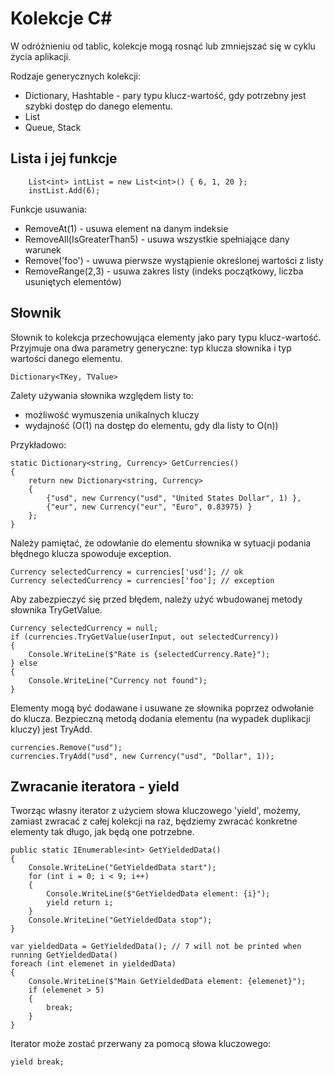 # Kolekcje C#

W odróżnieniu od tablic, kolekcje mogą rosnąć lub zmniejszać się w cyklu życia aplikacji.

Rodzaje generycznych kolekcji:
- Dictionary, Hashtable - pary typu klucz-wartość, gdy potrzebny jest szybki dostęp do danego elementu.
- List
- Queue, Stack

## Lista i jej funkcje

        List<int> intList = new List<int>() { 6, 1, 20 };
        instList.Add(6);

Funkcje usuwania:
- RemoveAt(1) - usuwa element na danym indeksie
- RemoveAll(IsGreaterThan5) - usuwa wszystkie spełniające dany warunek
- Remove('foo') - uwuwa pierwsze wystąpienie określonej wartości z listy
- RemoveRange(2,3) - usuwa zakres listy (indeks początkowy, liczba usuniętych elementów)

## Słownik

Słownik to kolekcja przechowująca elementy jako pary typu klucz-wartość. Przyjmuje ona dwa parametry generyczne: typ klucza słownika i typ wartości danego elementu.

    Dictionary<TKey, TValue>

Zalety używania słownika względem listy to:
- możliwość wymuszenia unikalnych kluczy
- wydajność (O(1) na dostęp do elementu, gdy dla listy to O(n))

Przykładowo:

    static Dictionary<string, Currency> GetCurrencies()
    {
        return new Dictionary<string, Currency>
        {
            {"usd", new Currency("usd", "United States Dollar", 1) },
            {"eur", new Currency("eur", "Euro", 0.83975) }
        };
    }

Należy pamiętać, że odowłanie do elementu słownika w sytuacji podania błędnego klucza spowoduje exception.

    Currency selectedCurrency = currencies['usd']; // ok
    Currency selectedCurrency = currencies['foo']; // exception

Aby zabezpieczyć się przed błędem, należy użyć wbudowanej metody słownika TryGetValue.

    Currency selectedCurrency = null;
    if (currencies.TryGetValue(userInput, out selectedCurrency))
    {
        Console.WriteLine($"Rate is {selectedCurrency.Rate}");
    } else
    {
        Console.WriteLine("Currency not found");
    }

Elementy mogą być dodawane i usuwane ze słownika poprzez odwołanie do klucza. Bezpieczną metodą dodania elementu (na wypadek duplikacji kluczy) jest TryAdd.

    currencies.Remove("usd");
    currencies.TryAdd("usd", new Currency("usd", "Dollar", 1));

## Zwracanie iteratora - yield

Tworząc własny iterator z użyciem słowa kluczowego 'yield', możemy, zamiast zwracać z całej kolekcji na raz, będziemy zwracać konkretne elementy tak długo, jak będą one potrzebne.

    public static IEnumerable<int> GetYieldedData()
    {
        Console.WriteLine("GetYieldedData start");
        for (int i = 0; i < 9; i++)
        {
            Console.WriteLine($"GetYieldedData element: {i}");
            yield return i;
        }
        Console.WriteLine("GetYieldedData stop");
    }

    var yieldedData = GetYieldedData(); // 7 will not be printed when running GetYieldedData()
    foreach (int elemenet in yieldedData)
    {
        Console.WriteLine($"Main GetYieldedData element: {elemenet}");
        if (elemenet > 5)
        {
            break;
        }
    }

Iterator może zostać przerwany za pomocą słowa kluczowego:

    yield break;